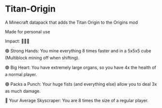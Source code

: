 # Titan-Origin
A Minecraft datapack that adds the Titan Origin to the Origins mod

Made for personal use

Impact: 🔴🔴🔴

🟢 Strong Hands: You mine everything 8 times faster and in a 5x5x5 cube (Multiblock mining off when shifting).

🟢 Big Heart: You have extremely large organs, so you have 4x the health of a normal player.

🟢 Packs a Punch: Your huge fists (and everything else) allow you to deal 3x as much damage.

🔴 Your Average Skyscraper: You are 8 times the size of a regular player.
